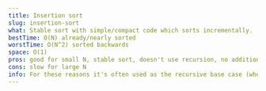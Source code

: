 ```yaml
---
title: Insertion sort
slug: insertion-sort
what: Stable sort with simple/compact code which sorts incrementally.
bestTime: O(N) already/nearly sorted
worstTime: O(N^2) sorted backwards
space: O(1)
pros: good for small N, stable sort, doesn't use recursion, no additional space used
cons: slow for large N
info: For these reasons it's often used as the recursive base case (when the problem size is small) for higher overhead divide-and-conquer sorting algorithms, such as merge sort or quick sort.
---
```

